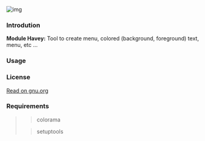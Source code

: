 ![img](https://lh3.googleusercontent.com/sVn52CVBFuP9Y7jkwrvqSpNsUTinUNeVblJ6WnX0bUQZN1p3q4SmvAUEk_bxkHVtt0PkJHNGOiGMG2CEimFT_ngBl4r84x8uFzUP3hLQX_a-Fw601QWfPv-xgO6HkLZlD4h8GbqFMRd7fxByiEabzTQceozuW-Fni-zbufFIiWEqCE4n5mK6hA4addAAOab_2nqYkMEp-vrhFcohjCwh9rp7haHS8j-xoimFJYn2dj_dxJ5GJwgiBoi3_nQaaTj1BIEvHq5tfF6mg6iG0Bx0MOF1HlMxPNM4LZawyqXWLbJsq5o0BqC9DudszxgDkA9Cs3Oqo8pOAvk9oEDe7zX0QIjDe6rJo4OW96bUUrZXCJiSxCEW_Xw3UPqISCuHZmHO4cAtJ8I7cWkKEbz4dEUHNIWSdgiGmex0_R2BC0sQaO1TAAm5mvSrVk0dbymFpMLcQQ9zu790zr8AY1bG-Oa6p5JrjqhiRGCBhpwEM-ZCnEQ9JAz8fVMwsk8cT3p-HVI4SU65vHToCH3u22zr5S_2Rx59FDBWVbn6wDSB0VAC2_hKXMn4d-vOWnSdJd-HLUAUwbPor6KNEuADiMhK36h_YvW67yV5rhh9NlMP8ijTXyowPKrn09ADZtqezG-CfMV5GBZJXbTqZhk_AIcT3vxge8oNAR7qlfVpGbG_oRf-GMoZn8Je7HmeFbFdsgo=w1048-h288-no?authuser=0 "Logo")

### Introdution

__Module Havey:__ Tool to create menu, colored (background, foreground) text, menu, etc ...

### Usage

### License

[Read on gnu.org](https://www.gnu.org/licenses/gpl-3.0.txt)

### Requirements
>> colorama
>
>> setuptools
